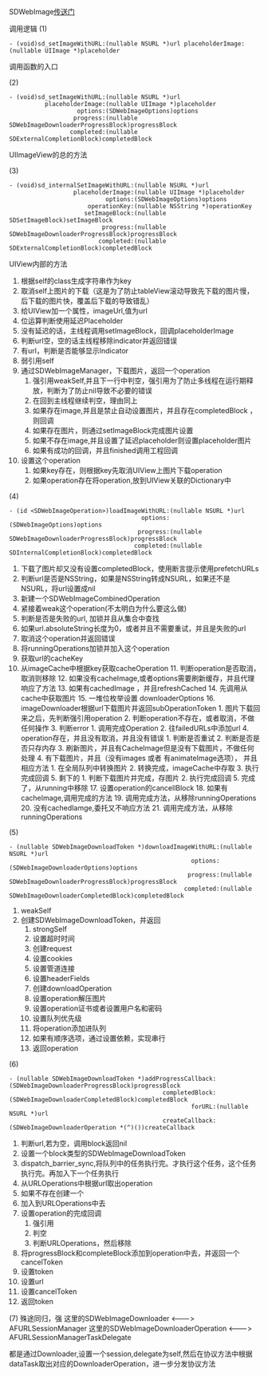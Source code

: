 SDWebImage[传送门](https://github.com/rs/SDWebImage)

 调用逻辑
(1) 
```
- (void)sd_setImageWithURL:(nullable NSURL *)url placeholderImage:(nullable UIImage *)placeholder
```
调用函数的入口

(2)
```
- (void)sd_setImageWithURL:(nullable NSURL *)url
          placeholderImage:(nullable UIImage *)placeholder
                   options:(SDWebImageOptions)options
                  progress:(nullable SDWebImageDownloaderProgressBlock)progressBlock
                 completed:(nullable SDExternalCompletionBlock)completedBlock
```
UIImageView的总的方法

(3)
```
- (void)sd_internalSetImageWithURL:(nullable NSURL *)url
                  placeholderImage:(nullable UIImage *)placeholder
                           options:(SDWebImageOptions)options
                      operationKey:(nullable NSString *)operationKey
                     setImageBlock:(nullable SDSetImageBlock)setImageBlock
                          progress:(nullable SDWebImageDownloaderProgressBlock)progressBlock
                         completed:(nullable SDExternalCompletionBlock)completedBlock
```

UIView内部的方法

1. 根据self的class生成字符串作为key
2. 取消self上图片的下载（这是为了防止tableView滚动导致先下载的图片慢，后下载的图片快，覆盖后下载的导致错乱）
3. 给UIView加一个属性，imageUrl,值为url
4. 位运算判断使用延迟Placeholder
5. 没有延迟的话，主线程调用setImageBlock，回调placeholderImage
6. 判断url空，空的话主线程移除indicator并返回错误
7. 有url，判断是否能够显示Indicator
8. 弱引用self
9. 通过SDWebImageManager，下载图片，返回一个operation
    1. 强引用weakSelf,并且下一行中判空，强引用为了防止多线程在运行期释放，判断为了防止nil导致不必要的错误
    2. 在回到主线程继续判空，理由同上
    3. 如果存在image,并且是禁止自动设置图片，并且存在completedBlock ，则回调
    4. 如果存在图片，则通过setImageBlock完成图片设置
    5. 如果不存在image,并且设置了延迟placeholder则设置placeholder图片
    6. 如果有成功的回调，并且finished调用工程回调
10. 设置这个operation
    1. 如果key存在，则根据key先取消UIView上图片下载operation
    2. 如果operation存在将operation,放到UIView关联的Dictionary中
        
(4)
```
- (id <SDWebImageOperation>)loadImageWithURL:(nullable NSURL *)url
                                     options:(SDWebImageOptions)options
                                    progress:(nullable SDWebImageDownloaderProgressBlock)progressBlock
                                   completed:(nullable SDInternalCompletionBlock)completedBlock
```
1. 下载了图片却又没有设置completedBlock，使用断言提示使用prefetchURLs
2. 判断url是否是NSString，如果是NSString转成NSURL，如果还不是NSURL，将url设置成nil
3. 新建一个SDWebImageCombinedOperation
4. 紧接着weak这个operation(不太明白为什么要这么做)
5. 判断是否是失败的url, 加锁并且从集合中查找
6. 如果url.absoluteString长度为0，或者并且不需要重试，并且是失败的url
7. 取消这个operation并返回错误
8. 将runningOperations加锁并加入这个operation
9. 获取url的cacheKey
10. 从imageCache中根据key获取cacheOperation
    11. 判断operation是否取消，取消则移除
    12. 如果没有cacheImage,或者options需要刷新缓存，并且代理响应了方法
        13. 如果有cachedImage ，并且refreshCached
        14. 先调用从cache中获取图片
        15. 一堆位枚举设置 downloaderOptions
        16. imageDownloader根据url下载图片并返回subOperationToken
            1. 图片下载回来之后，先判断强引用operation 
            2. 判断operation不存在，或者取消，不做任何操作
            3. 判断error
                1. 调用完成Operation
                2. 往failedURLs中添加url
            4. operation存在，并且没有取消，并且没有错误
                1. 判断是否重试
                2. 判断是否是否只存内存
                3. 刷新图片，并且有CacheImage但是没有下载图片，不做任何处理
                4. 有下载图片，并且（没有images 或者 有animateImage选项）， 并且相应方法
                    1. 在全局队列中转换图片
                    2. 转换完成，imageCache中存取
                    3. 执行完成回调
                5. 剩下的
                    1. 判断下载图片并完成，存图片
                    2. 执行完成回调
            5. 完成了，从running中移除
        17. 设置operation的cancellBlock
    18. 如果有cacheImage,调用完成的方法
        19. 调用完成方法，从移除runningOperations
    20. 没有cachedIamge,委托又不响应方法
        21. 调用完成方法，从移除runningOperations

(5)
```
- (nullable SDWebImageDownloadToken *)downloadImageWithURL:(nullable NSURL *)url
                                                   options:(SDWebImageDownloaderOptions)options
                                                  progress:(nullable SDWebImageDownloaderProgressBlock)progressBlock
                                                 completed:(nullable SDWebImageDownloaderCompletedBlock)completedBlock
```
1. weakSelf
2. 创建SDWebImageDownloadToken，并返回
    1. strongSelf
    2. 设置超时时间
    3. 创建request
    4. 设置cookies
    5. 设置管道连接
    6. 设置headerFields
    7. 创建downloadOperation
    8. 设置operation解压图片
    9. 设置operation证书或者设置用户名和密码
    10. 设置队列优先级
    11. 将operation添加进队列
    12. 如果有顺序选项，通过设置依赖，实现串行
    13. 返回operation


(6)
```
- (nullable SDWebImageDownloadToken *)addProgressCallback:(SDWebImageDownloaderProgressBlock)progressBlock
                                           completedBlock:(SDWebImageDownloaderCompletedBlock)completedBlock
                                                   forURL:(nullable NSURL *)url
                                           createCallback:(SDWebImageDownloaderOperation *(^)())createCallback
```
1. 判断url,若为空，调用block返回nil
2. 设置一个block类型的SDWebImageDownloadToken
3. dispatch_barrier_sync,将队列中的任务执行完。才执行这个任务，这个任务执行完。再加入下一个任务执行
4. 从URLOperations中根据url取出operation
5. 如果不存在创建一个
6. 加入到URLOperations中去
7. 设置operation的完成回调
    1. 强引用
    2. 判空
    3. 判断URLOperations，然后移除
8. 将progressBlock和completeBlock添加到operation中去，并返回一个cancelToken
9. 设置token
10. 设置url
11. 设置cancelToken
12. 返回token

(7) 殊途同归，强
这里的SDWebImageDownloader <---> AFURLSessionManager
这里的SDWebImageDownloaderOperation <---> AFURLSessionManagerTaskDelegate

都是通过Downloader,设置一个session,delegate为self,然后在协议方法中根据dataTask取出对应的DownloaderOperation，进一步分发协议方法
